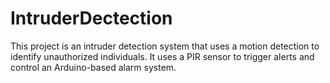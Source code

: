 # IntruderDectection
This project is an intruder detection system that uses a motion detection to identify unauthorized individuals. It uses a PIR sensor to trigger alerts and control an Arduino-based alarm system.
